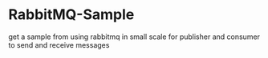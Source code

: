 # RabbitMQ-Sample
get a sample from using rabbitmq in small scale for publisher and consumer to send and receive messages
